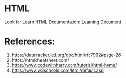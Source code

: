 # HTML

Look for [Learn HTML](./1-%20Introduction%20to%20HTML/)
Documentation:
[Learning Document](./Learning%20HTML.pdf)



# References:
1. https://datatracker.ietf.org/doc/html/rfc7992#page-26
2. https://htmlcheatsheet.com/
3. https://www.codewithharry.com/tutorial/html-home/
4. https://www.w3schools.com/html/default.asp